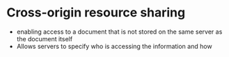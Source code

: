 # Cross-origin resource sharing
- enabling access to a document that is not stored on the same server as the document itself
- Allows servers to specify who is accessing the information and how
